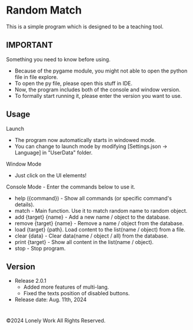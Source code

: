 # Random Match
This is a simple program which is designed to be a teaching tool.

## IMPORTANT
Something you need to know before using.
* Because of the pygame module, you might not able to open the python file in file explore.
* To open the py file, please open this stuff in IDE.
* Now, the program includes both of the console and window version.
* To formally start running it, please enter the version you want to use.

## Usage
Launch
* The program now automatically starts in windowed mode.
* You can change to launch mode by modifying [Settings.json -> Language] in "UserData" folder.

Window Mode
* Just click on the UI elements!

Console Mode - Enter the commands below to use it.
- help ({command}) - Show all commands (or specific command's details).
- match - Main function. Use it to match random name to random object.
- add {target} {name} - Add a new name / object to the database.
- remove {target} {name} - Remove a name / object from the database.
- load {target} {path}. Load content to the list(name / object) from a file.
- clear {data} - Clear data(name / object / all) from the database.
- print {target} - Show all content in the list(name / object).
- stop - Stop program.

## Version
- Release 2.0.1
  * Added more features of multi-lang.
  * Fixed the texts position of disabled buttons.
- Release date: Aug. 11th, 2024
    
#
©2024 Lonely Work All Rights Reserved.
